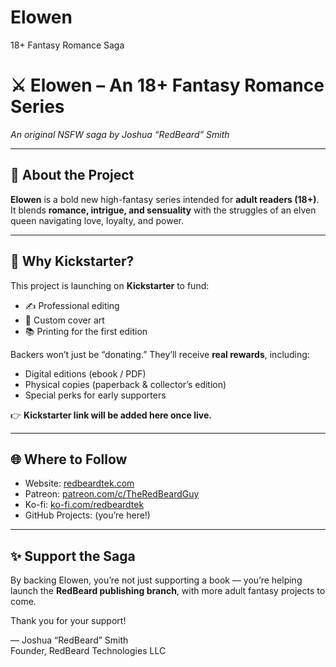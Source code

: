 # Elowen
18+ Fantasy Romance Saga

# ⚔️ Elowen – An 18+ Fantasy Romance Series  
*An original NSFW saga by Joshua “RedBeard” Smith*

---

## 📖 About the Project
**Elowen** is a bold new high-fantasy series intended for **adult readers (18+)**.  
It blends **romance, intrigue, and sensuality** with the struggles of an elven queen navigating love, loyalty, and power.  

---

## 🚀 Why Kickstarter?
This project is launching on **Kickstarter** to fund:
- ✍️ Professional editing  
- 🎨 Custom cover art  
- 📚 Printing for the first edition  

Backers won’t just be “donating.” They’ll receive **real rewards**, including:
- Digital editions (ebook / PDF)  
- Physical copies (paperback & collector’s edition)  
- Special perks for early supporters  

👉 **Kickstarter link will be added here once live.**

---

## 🌐 Where to Follow
- Website: [redbeardtek.com](https://redbeardtek.com)  
- Patreon: [patreon.com/c/TheRedBeardGuy](https://www.patreon.com/c/TheRedBeardGuy)  
- Ko-fi: [ko-fi.com/redbeardtek](https://ko-fi.com/redbeardtek)  
- GitHub Projects: (you’re here!)  

---

## ✨ Support the Saga
By backing Elowen, you’re not just supporting a book — you’re helping launch the **RedBeard publishing branch**, with more adult fantasy projects to come.  

Thank you for your support!  

— Joshua “RedBeard” Smith  
Founder, RedBeard Technologies LLC
